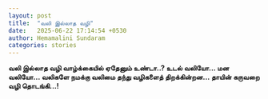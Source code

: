 ```yaml
---
layout: post
title:  "வலி இல்லாத வழி"
date:   2025-06-22 17:14:54 +0530
author: Hemamalini Sundaram
categories: stories
---
```


**வலி இல்லாத வழி வாழ்க்கையில் ஏதேனும் உண்டா..? உடல் வலியோ\... மன வலியோ\...
வலிகளே நமக்கு வலிமை தந்து வழிகளைத் திறக்கின்றன\... தாயின் கருவறை வழி
தொடங்கி\...!**
